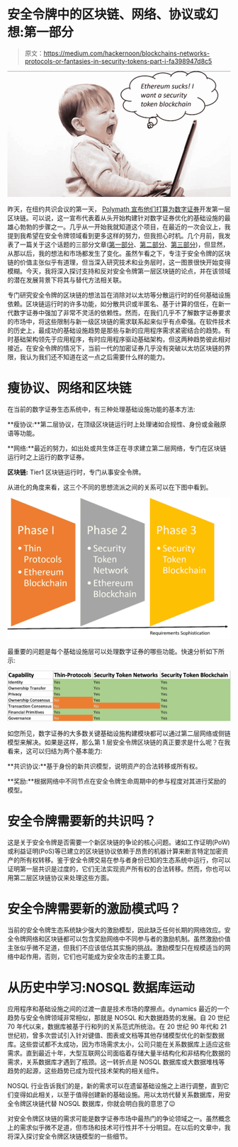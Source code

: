# 安全令牌中的区块链、网络、协议或幻想:第一部分

> 原文：<https://medium.com/hackernoon/blockchains-networks-protocols-or-fantasies-in-security-tokens-part-i-fa398947d8c5>

![](img/f153884e7fb25e18703d8a1c2e9e615b.png)

昨天，在纽约共识会议的第一天， [Polymath 宣布他们打算为数字证券](https://www.coindesk.com/polymath-teams-up-with-charles-hoskinson-to-build-a-blockchain-just-for-security-tokens)开发第一层区块链。可以说，这一宣布代表着从头开始构建针对数字证券优化的基础设施的最雄心勃勃的步骤之一。几乎从一开始我就知道这个项目，在最近的一次会议上，我提到我希望在安全令牌领域看到更多这样的努力，但我担心时机。几个月前，我发表了一篇关于这个话题的三部分文章([第一部分](https://hackernoon.com/do-security-tokens-need-a-new-blockchain-benefits-challenges-part-i-48f281f5101e)、[第二部分](https://hackernoon.com/do-security-tokens-need-a-new-blockchain-benefits-and-challenges-part-ii-de480e54c12a)、[第三部分](https://hackernoon.com/do-security-tokens-need-a-new-blockchain-benefits-challenges-part-i-48f281f5101e))，但显然，从那以后，我的想法和市场都发生了变化。虽然乍看之下，专注于安全令牌的区块链的价值主张似乎有道理，但当深入研究技术和业务层时，这一图景很快开始变得模糊。今天，我将深入探讨支持和反对安全令牌第一层区块链的论点，并在该领域的潜在发展背景下将其与替代方法相关联。

专门研究安全令牌的区块链的想法旨在消除对以太坊等分散运行时的任何基础设施依赖。区块链运行时的许多功能，如分散共识或半匿名、基于计算的信任，在新一代数字证券中强加了非常不灵活的依赖性。然而，在我们几乎不了解数字证券要求的市场中，将这些限制与新一级区块链的需求联系起来似乎有点牵强。在软件技术的历史上，最成功的基础设施趋势是那些与新的应用程序需求紧密结合的趋势。有时基础架构领先于应用程序，有时应用程序驱动基础架构，但这两种趋势彼此相对接近。在安全令牌的情况下，当前一代的加密证券几乎没有突破以太坊区块链的界限，我认为我们还不知道在这一点之后需要什么样的能力。

# 瘦协议、网络和区块链

在当前的数字证券生态系统中，有三种处理基础设施功能的基本方法:

**瘦协议:**第二层协议，在顶级区块链运行时上处理诸如合规性、身份或金融原语等功能。

**网络:**最近的努力，如出处或共生体正在寻求建立第二层网络，专门在区块链运行时之上运行的数字证券。

**区块链:** Tier1 区块链运行时，专门从事安全令牌。

从进化的角度来看，这三个不同的思想流派之间的关系可以在下图中看到。

![](img/5ff23fcb45c5544ee0f61f028ca5f1a5.png)

最重要的问题是每个基础设施层可以处理数字证券的哪些功能。快速分析如下所示:

![](img/4319259b93fa4dcacaccb5e27f428ea6.png)

如您所见，数字证券的大多数关键基础设施构建模块都可以通过第二层网络或侧链模型来解决。如果是这样，那么第 1 层安全令牌区块链的真正要求是什么呢？在我看来，这可以归结为两个基本能力:

**共识协议:**基于身份的新共识模型，说明资产的合法转移或所有权。

**奖励:**根据网络中不同节点在安全令牌生命周期中的参与程度对其进行奖励的模型。

# 安全令牌需要新的共识吗？

这是关于安全令牌是否需要一个新区块链的争论的核心问题。诸如工作证明(PoW)或利益证明(PoS)等已建立的区块链协议依赖于昂贵的机器计算来断言特定加密资产的所有权转移。鉴于安全令牌交易在参与者身份已知的生态系统中运行，你可以证明第一层共识是过度的，它们无法实现资产所有权的合法转移。然而，你也可以用第二层区块链协议来处理这些方面。

# 安全令牌需要新的激励模式吗？

当前的安全令牌生态系统缺少强大的激励模型，因此缺乏任何长期的网络效应。安全令牌网络和区块链都可以包含奖励网络中不同参与者的激励机制。虽然激励价值主张似乎微不足道，但我们不应该低估其实施的挑战。激励模型只在规模适当的网络中起作用，否则，它们也可能成为安全攻击的主要工具。

# 从历史中学习:NOSQL 数据库运动

应用程序和基础设施之间的过渡一直是技术市场的摩擦点。dynamics 最近的一个趋势与安全令牌领域非常相似，那就是 NOSQL 和大数据趋势的发展。自 20 世纪 70 年代以来，数据库被基于行和列的关系范式所统治。在 20 世纪 90 年代和 21 世纪初，曾多次尝试引入针对键值、图表或文档等其他存储模型优化的新型数据库。这些尝试都不太成功，因为市场需求太小，公司只能在关系数据库上适应这些需求。直到最近十年，大型互联网公司面临着存储大量半结构化和非结构化数据的需求，关系数据库才遇到了瓶颈。这一转折点是 NOSQL 数据库或大数据堆栈等趋势的起源，这些趋势已成为现代技术架构的相关组件。

NOSQL 行业告诉我们的是，新的需求可以在遗留基础设施之上进行调整，直到它们变得如此相关，以至于值得创建新的基础设施。用以太坊代替关系数据库，用安全令牌区块链代替 NOSQL 数据库，你就会明白我的意思了😉

对安全令牌区块链的需求可能是数字证券市场中最热门的争论领域之一。虽然概念上的需求似乎微不足道，但市场和技术可行性并不十分明显。在以后的文章中，我将深入探讨安全令牌区块链模型的一些细节。